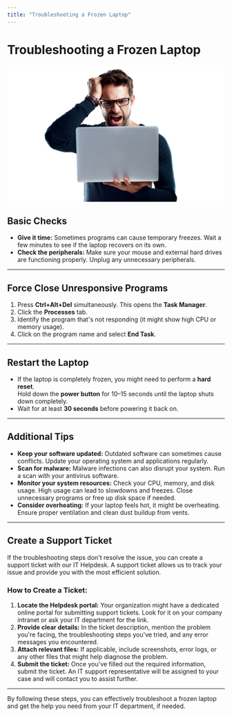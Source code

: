 ```yaml
---
title: "Troubleshooting a Frozen Laptop"
---
```


# Troubleshooting a Frozen Laptop

![Frustrated user with a frozen laptop](images/frozen-laptop-user.png)

## Basic Checks

- **Give it time:** Sometimes programs can cause temporary freezes. Wait a few minutes to see if the laptop recovers on its own.  
- **Check the peripherals:** Make sure your mouse and external hard drives are functioning properly. Unplug any unnecessary peripherals.

---

## Force Close Unresponsive Programs

1. Press **Ctrl+Alt+Del** simultaneously. This opens the **Task Manager**.  
2. Click the **Processes** tab.  
3. Identify the program that's not responding (it might show high CPU or memory usage).  
4. Click on the program name and select **End Task**.  

---

## Restart the Laptop

- If the laptop is completely frozen, you might need to perform a **hard reset**.  
  Hold down the **power button** for 10–15 seconds until the laptop shuts down completely.  
- Wait for at least **30 seconds** before powering it back on.  

---

## Additional Tips

- **Keep your software updated:** Outdated software can sometimes cause conflicts. Update your operating system and applications regularly.  
- **Scan for malware:** Malware infections can also disrupt your system. Run a scan with your antivirus software.  
- **Monitor your system resources:** Check your CPU, memory, and disk usage. High usage can lead to slowdowns and freezes. Close unnecessary programs or free up disk space if needed.  
- **Consider overheating:** If your laptop feels hot, it might be overheating. Ensure proper ventilation and clean dust buildup from vents.  

---

## Create a Support Ticket

If the troubleshooting steps don't resolve the issue, you can create a support ticket with our IT Helpdesk. A support ticket allows us to track your issue and provide you with the most efficient solution.

### How to Create a Ticket:
1. **Locate the Helpdesk portal:** Your organization might have a dedicated online portal for submitting support tickets. Look for it on your company intranet or ask your IT department for the link.  
2. **Provide clear details:** In the ticket description, mention the problem you're facing, the troubleshooting steps you've tried, and any error messages you encountered.  
3. **Attach relevant files:** If applicable, include screenshots, error logs, or any other files that might help diagnose the problem.  
4. **Submit the ticket:** Once you've filled out the required information, submit the ticket. An IT support representative will be assigned to your case and will contact you to assist further.  

---

By following these steps, you can effectively troubleshoot a frozen laptop and get the help you need from your IT department, if needed.
